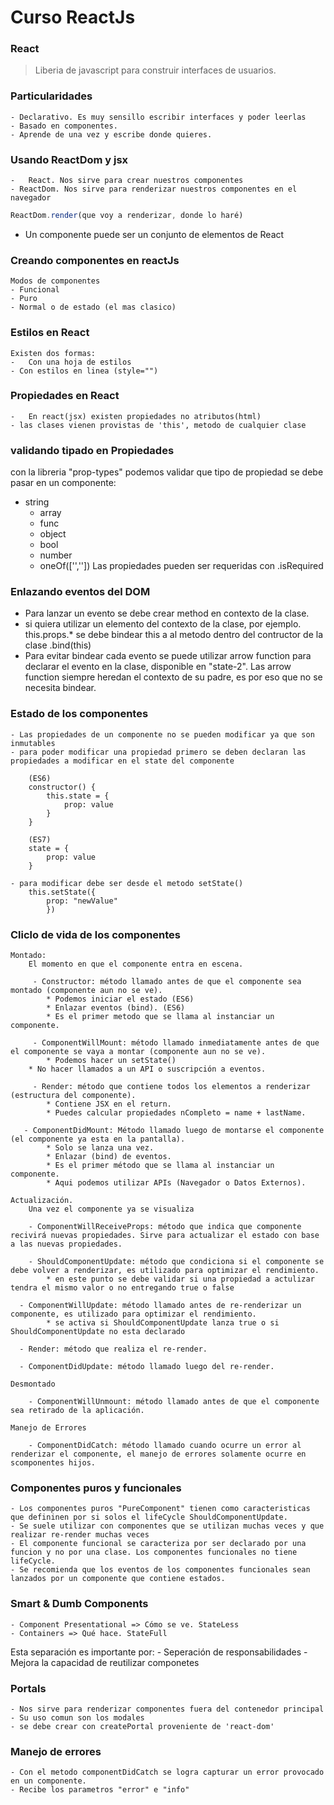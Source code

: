 # Curso ReactJs

### React
> Liberia de javascript para construir interfaces de usuarios.

### Particularidades
	- Declarativo. Es muy sensillo escribir interfaces y poder leerlas
	- Basado en componentes.
	- Aprende de una vez y escribe donde quieres.

### Usando ReactDom y jsx
	-	React. Nos sirve para crear nuestros componentes
	- ReactDom. Nos sirve para renderizar nuestros componentes en el navegador

```js
ReactDom.render(que voy a renderizar, donde lo haré)
```
 -	Un componente puede ser un conjunto de elementos de React

### Creando componentes en reactJs

	Modos de componentes
	- Funcional
	- Puro
	- Normal o de estado (el mas clasico)

### Estilos en React

	Existen dos formas:
	-	Con una hoja de estilos
	- Con estilos en linea (style="")

### Propiedades en React

	-	En react(jsx) existen propiedades no atributos(html)
	- las clases vienen provistas de 'this', metodo de cualquier clase

### validando tipado en Propiedades
 con la libreria "prop-types" podemos validar que tipo de propiedad se debe pasar en un componente:
  - string
	- array
	- func
	- object
	- bool
	- number
	- oneOf(['',''])
Las propiedades pueden ser requeridas con <type>.isRequired


### Enlazando eventos del DOM

 - Para lanzar un evento se debe crear method en contexto de la clase.
 - si quiera utilizar un elemento del contexto de la clase, por ejemplo. this.props.* se debe bindear this a al metodo dentro del contructor de la clase .bind(this)
 - Para evitar bindear cada evento se puede utilizar arrow function para declarar el evento en la clase, disponible en "state-2". Las arrow function siempre heredan el contexto de su padre, es por eso que no se necesita bindear.

### Estado de los componentes

	- Las propiedades de un componente no se pueden modificar ya que son inmutables
	- para poder modificar una propiedad primero se deben declaran las propiedades a modificar en el state del componente

		(ES6)
		constructor() {
			this.state = {
				prop: value
			}
		}

		(ES7)
		state = {
			prop: value
		}

	- para modificar debe ser desde el metodo setState()
		this.setState({
			prop: "newValue"
			})

### Cliclo de vida de los componentes
	Montado:
		El momento en que el componente entra en escena.

		 - Constructor: método llamado antes de que el componente sea montado (componente aun no se ve).
		 	* Podemos iniciar el estado (ES6)
			* Enlazar eventos (bind). (ES6)
			* Es el primer metodo que se llama al instanciar un componente.

		 - ComponentWillMount: método llamado inmediatamente antes de que el componente se vaya a montar (componente aun no se ve).
		 	* Podemos hacer un setState()
	   	* No hacer llamados a un API o suscripción a eventos.

		 - Render: método que contiene todos los elementos a renderizar (estructura del componente).
			* Contiene JSX en el return.
			* Puedes calcular propiedades nCompleto = name + lastName.

	   - ComponentDidMount: Método llamado luego de montarse el componente (el componente ya esta en la pantalla).
			* Solo se lanza una vez.
			* Enlazar (bind) de eventos.
			* Es el primer método que se llama al instanciar un componente.
			* Aqui podemos utilizar APIs (Navegador o Datos Externos).

	Actualización.
		Una vez el componente ya se visualiza

	 	- ComponentWillReceiveProps: método que indica que componente recivirá nuevas propiedades. Sirve para actualizar el estado con base a las nuevas propiedades.

	 	- ShouldComponentUpdate: método que condiciona si el componente se debe volver a renderizar, es utilizado para optimizar el rendimiento.
			* en este punto se debe validar si una propiedad a actulizar tendra el mismo valor o no entregando true o false

	  - ComponentWillUpdate: método llamado antes de re-renderizar un componente, es utilizado para optimizar el rendimiento.
		 	* se activa si ShouldComponentUpdate lanza true o si ShouldComponentUpdate no esta declarado

	  - Render: método que realiza el re-render.

	  - ComponentDidUpdate: método llamado luego del re-render.

	Desmontado

		- ComponentWillUnmount: método llamado antes de que el componente sea retirado de la aplicación.

	Manejo de Errores

		- ComponentDidCatch: método llamado cuando ocurre un error al renderizar el componente, el manejo de errores solamente ocurre en scomponentes hijos.

### Componentes puros y funcionales
	- Los componentes puros "PureComponent" tienen como caracteristicas que defininen por si solos el lifeCycle ShouldComponentUpdate.
	- Se suele utilizar con componentes que se utilizan muchas veces y que realizar re-render muchas veces
	- El componente funcional se caracteriza por ser declarado por una funcion y no por una clase. Los componentes funcionales no tiene lifeCycle.
	- Se recomienda que los eventos de los componentes funcionales sean lanzados por un componente que contiene estados.

### Smart & Dumb Components
	- Component Presentational => Cómo se ve. StateLess
	- Containers => Qué hace. StateFull

 Esta separación es importante por:
	- Seperación de responsabilidades
	- Mejora la capacidad de reutilizar componetes

### Portals
	- Nos sirve para renderizar componentes fuera del contenedor principal
	- Su uso comun son los modales 
	- se debe crear con createPortal proveniente de 'react-dom'

### Manejo de errores
	- Con el metodo componentDidCatch se logra capturar un error provocado en un componente.
	- Recibe los parametros "error" e "info"